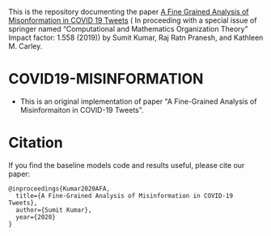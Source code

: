 

This is the repository documenting the paper
[A Fine Grained Analysis of Misonformation in COVID 19 Tweets](https://www.cmu.edu/ideas-social-cybersecurity/events/2020papers/raj-and-sumet_paper.pdf) ( In proceeding with a special issue of springer named “Computational and Mathematics Organization Theory” Impact factor: 1.558 (2019))
by Sumit Kumar, Raj Ratn Pranesh, and Kathleen M. Carley.

# COVID19-MISINFORMATION
*  This is an original implementation of paper "A Fine-Grained Analysis of Misinformaiton in COVID-19 Tweets". 
# Citation
If you find the baseline models code and results useful, please cite our paper:
```
@inproceedings{Kumar2020AFA,
  title={A Fine-Grained Analysis of Misinformation in COVID-19 Tweets},
  author={Sumit Kumar},
  year={2020}
}
```

